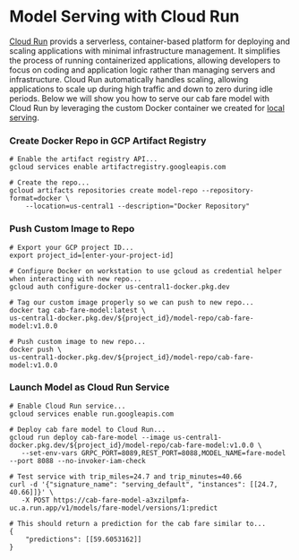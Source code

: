 # Model Serving with Cloud Run
[Cloud Run](https://cloud.google.com/run?hl=en) provids a serverless, container-based platform for deploying and scaling applications with minimal infrastructure management. It simplifies the process of running containerized applications, allowing developers to focus on coding and application logic rather than managing servers and infrastructure. Cloud Run automatically handles scaling, allowing applications to scale up during high traffic and down to zero during idle periods. Below we will show you how to serve our cab fare model with Cloud Run by leveraging the custom Docker container we created for [local serving](../local/README.md#serving-with-a-custom-docker-image).

### Create Docker Repo in GCP Artifact Registry

```
# Enable the artifact registry API...
gcloud services enable artifactregistry.googleapis.com

# Create the repo...
gcloud artifacts repositories create model-repo --repository-format=docker \
    --location=us-central1 --description="Docker Repository" 
```

### Push Custom Image to Repo 
```
# Export your GCP project ID...
export project_id=[enter-your-project-id]

# Configure Docker on workstation to use gcloud as credential helper when interacting with new repo...
gcloud auth configure-docker us-central1-docker.pkg.dev

# Tag our custom image properly so we can push to new repo...
docker tag cab-fare-model:latest \
us-central1-docker.pkg.dev/${project_id}/model-repo/cab-fare-model:v1.0.0

# Push custom image to new repo...
docker push \
us-central1-docker.pkg.dev/${project_id}/model-repo/cab-fare-model:v1.0.0
```

### Launch Model as Cloud Run Service 
```
# Enable Cloud Run service...
gcloud services enable run.googleapis.com

# Deploy cab fare model to Cloud Run...
gcloud run deploy cab-fare-model --image us-central1-docker.pkg.dev/${project_id}/model-repo/cab-fare-model:v1.0.0 \
   --set-env-vars GRPC_PORT=8089,REST_PORT=8088,MODEL_NAME=fare-model --port 8088 --no-invoker-iam-check

# Test service with trip_miles=24.7 and trip_minutes=40.66
curl -d '{"signature_name": "serving_default", "instances": [[24.7, 40.66]]}' \
   -X POST https://cab-fare-model-a3xzilpmfa-uc.a.run.app/v1/models/fare-model/versions/1:predict

# This should return a prediction for the cab fare similar to...
{
    "predictions": [[59.6053162]]
}
```
